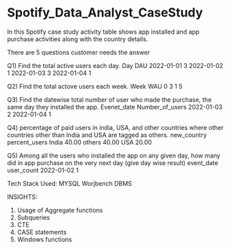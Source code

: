 # Spotify_Data_Analyst_CaseStudy

In this  Spotify case study activity table shows app installed and app purchase activities along with the country details.

There are 5 questions customer needs the answer

Q1) Find the total active users each day.
Day         DAU
2022-01-01	3
2022-01-02	1
2022-01-03	3
2022-01-04	1

Q2) Find the total actove users each week.
Week WAU
0	3
1	5

Q3) Find the datewise total number of user who made the purchase, the same day they installed the app.
Evenet_date Number_of_users
2022-01-03	2
2022-01-04	1

Q4) percentage of paid users in india, USA, and other countries where other countries other than India and USA are tagged as others.
new_country  percent_users
India	40.00
others	40.00
USA	20.00

Q5) Among all the users who installed the app on any given day, how many did in app purchase on the very next day (give day wise result)
event_date user_count
2022-01-02	1

Tech Stack Used: MYSQL Worjbench DBMS

INSIGHTS: 
1) Usage of Aggregate functions
2) Subqueries
3) CTE 
4) CASE statements
5) Windows functions
